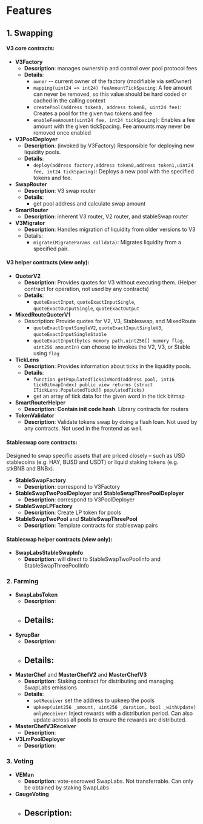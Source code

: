 # Features

## 1. Swapping

#### V3 core contracts:

- **V3Factory** 
	- **Description**: manages ownership and control over pool protocol fees
	- **Details**:
		- `owner` -- current owner of the factory (modifiable via setOwner)
		- `mapping(uint24 => int24) feeAmountTickSpacing`: A fee amount can never be removed, so this value should be hard coded or cached in the calling context
		- `createPool(address tokenA, address tokenB, uint24 fee)`: Creates a pool for the given two tokens and fee
		- `enableFeeAmount(uint24 fee, int24 tickSpacing)`: Enables a fee amount with the given tickSpacing. Fee amounts may never be removed once enabled
- **V3PoolDeployer**
	- **Description**: (invoked by V3Factory) Responsible for deploying new liquidity pools.
	- **Details**:
		- `deploy(address factory,address token0,address token1,uint24 fee, int24 tickSpacing)`: Deploys a new pool with the specified tokens and fee.
- **SwapRouter**
	- **Description**: V3 swap router
	- **Details**:
		- get pool address and calculate swap amount
- **SmartRouter** 
	- **Description**: inherent V3 router, V2 router, and stableSwap router 
- **V3Migrator** 
	- **Description**: Handles migration of liquidity from older versions to V3
	- Details:
		- `migrate(MigrateParams calldata)`: Migrates liquidity from a specified pair.

#### V3 helper contracts (view only):

- **QuoterV2**
	- **Description**: Provides quotes for V3 without executing them. (Helper contract for operation, not used by any contracts)
	- **Details**:
		- `quoteExactInput`, `quoteExactInputSingle`, `quoteExactOutputSingle`, `quoteExactOutput`
- **MixedRouteQuoterV1**
	- Description: Provide quotes for V2, V3, Stableswap, and MixedRoute
		- `quoteExactInputSingleV2`, `quoteExactInputSingleV3`,  `quoteExactInputSingleStable`
		- `quoteExactInput(bytes memory path,uint256[] memory flag, uint256 amountIn)` can choose to invokes the V2, V3, or Stable using `flag`
- **TickLens**
	- **Description**: Provides information about ticks in the liquidity pools.
	- **Details**:
		- `function getPopulatedTicksInWord(address pool, int16 tickBitmapIndex) public view returns (struct ITickLens.PopulatedTick[] populatedTicks)`
		- get an array of tick data for the given word in the tick bitmap
- **SmartRouterHelper**
	- **Description**: **Contain init code hash**. Library contracts for routers
- **TokenValidator**
	- **Description**: Validate tokens swap by doing a flash loan. Not used by any contracts. Not used in the frontend as well.
#### Stableswap core contracts:

Designed to swap specific assets that are priced closely – such as USD stablecoins (e.g. HAY, BUSD and USDT) or liquid staking tokens (e.g. stkBNB and BNBx).

- **StableSwapFactory**
	- **Description**: correspond to V3Factory
- **StableSwapTwoPoolDeployer** and **StableSwapThreePoolDeployer**
	- **Description**: correspond to V3PoolDeployer
- **StableSwapLPFactory**
	- **Description**: Create LP token for pools
- **StableSwapTwoPool** and **StableSwapThreePool**
	- **Description**: Template contracts for stableswap pairs

#### Stableswap helper contracts (view only):

- **SwapLabsStableSwapInfo**
	- **Description**: will direct to StableSwapTwoPoolInfo and StableSwapThreePoolInfo


### 2. Farming

- **SwapLabsToken**
	- **Description**:
	- **Details**:
		- 
- **SyrupBar**
	- **Description**:
	- **Details**:
		- 
- **MasterChef** and **MasterChefV2** and **MasterChefV3**
	- **Description**: Staking contract for distributing and managing SwapLabs emissions
	- **Details**:
		- `setReceiver` set the address to upkeep the pools
		- `upkeep(uint256 _amount, uint256 _duration, bool _withUpdate) onlyReceiver`: Inject rewards with a distribution period. Can also update across all pools to ensure the rewards are distributed.
- **MasterChefV3Receiver**
	- **Description**:
- **V3LmPoolDeployer**
	- **Description**:


### 3. Voting
- **VEMan**
	- **Description**: vote-escrowed SwapLabs. Not transferrable. Can only be obtained by staking SwapLabs
- **GaugeVoting**
	- **Description**:
		- 
